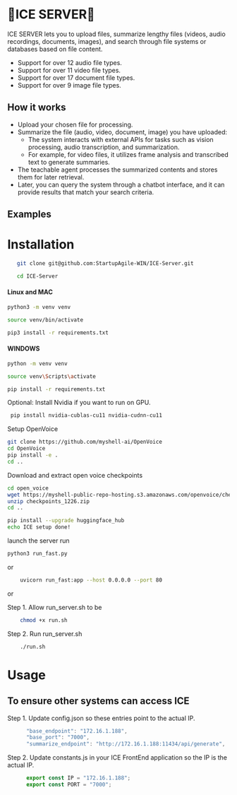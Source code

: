 # 🤖ICE SERVER🤖

ICE SERVER lets you to upload files, summarize lengthy files (videos, audio recordings, documents, images), and search through file systems or databases based on file content.
- Support for over 12 audio file types.
- Support for over 11 video file types.
- Support for over 17 document file types.
- Support for over 9 image file types.

  
## How it works

- Upload your chosen file for processing.
- Summarize the file (audio, video, document, image) you have uploaded:
  - The system interacts with external APIs for tasks such as vision processing, audio transcription, and summarization.
  - For example, for video files, it utilizes frame analysis and transcribed text to generate summaries.
- The teachable agent processes the summarized contents and stores them for later retrieval.
- Later, you can query the system through a chatbot interface, and it can provide results that match your search criteria.

## Examples


# Installation
 ```bash
    git clone git@github.com:StartupAgile-WIN/ICE-Server.git
 ```
 ```bash
    cd ICE-Server
 ```
  #### Linux and MAC
   ```bash
   python3 -m venv venv
   ```
   ```bash
   source venv/bin/activate
   ```
   ```bash
   pip3 install -r requirements.txt
   ```
  #### WINDOWS
  ```bash
  python -m venv venv
  ```
  ```bash
  source venv\Scripts\activate
  ```
  ```bash
  pip install -r requirements.txt
  ```

Optional: Install  Nvidia if you want to run on GPU.
 ```bash
  pip install nvidia-cublas-cu11 nvidia-cudnn-cu11
 ```

Setup OpenVoice

```bash
git clone https://github.com/myshell-ai/OpenVoice
cd OpenVoice
pip install -e .
cd ..
```
Download and extract open voice checkpoints

```bash
cd open_voice
wget https://myshell-public-repo-hosting.s3.amazonaws.com/openvoice/checkpoints_1226.zip
unzip checkpoints_1226.zip
cd ..
```
```bash
pip install --upgrade huggingface_hub
echo ICE setup done!
```

launch the server run
```bash
python3 run_fast.py
```
or
```bash
    uvicorn run_fast:app --host 0.0.0.0 --port 80
```
or 

Step 1. Allow run_server.sh to be
```bash
    chmod +x run.sh
```

Step 2. Run run_server.sh
  ```bash
      ./run.sh
  ```


 # Usage 
 
## To ensure other systems can access ICE

Step 1. Update config.json so these entries point to the actual IP.

```javascript
      "base_endpoint": "172.16.1.188",
      "base_port": "7000",
      "summarize_endpoint": "http://172.16.1.188:11434/api/generate",
```

Step 2. Update constants.js in your ICE FrontEnd application so the IP is the actual IP.

```javascript
      export const IP = "172.16.1.188";
      export const PORT = "7000";
```



